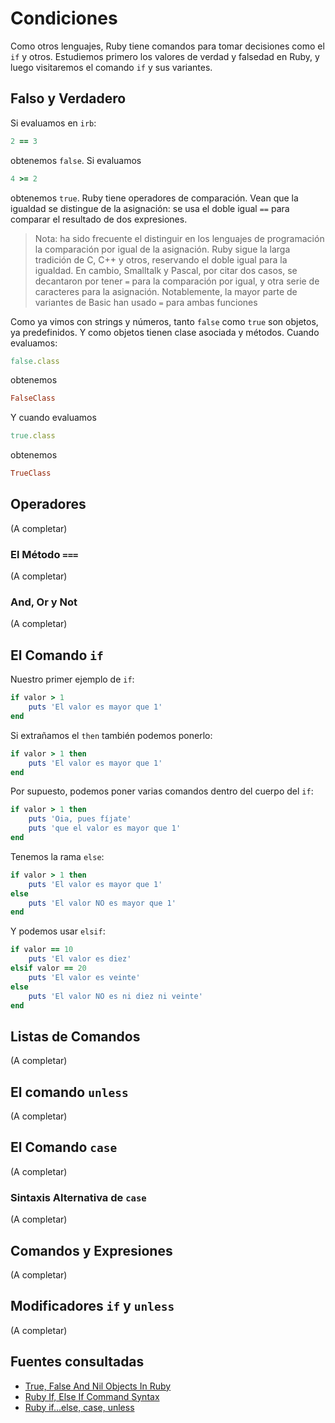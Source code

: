 # Condiciones

Como otros lenguajes, Ruby tiene comandos para tomar decisiones como
el `if` y otros. Estudiemos primero los valores de verdad y falsedad en Ruby,
y luego visitaremos el comando `if` y sus variantes.

## Falso y Verdadero

Si evaluamos en `irb`:

```ruby
2 == 3
```
obtenemos `false`. Si evaluamos
```ruby
4 >= 2
```
obtenemos `true`. Ruby tiene operadores de comparación. Vean que la igualdad
se distingue de la asignación: se usa el doble igual `==` para comparar
el resultado de dos expresiones.

> Nota: ha sido frecuente el distinguir en los lenguajes de programación la comparación
por igual de la asignación. Ruby sigue la larga tradición de C, C++ y otros, reservando
el doble igual para la igualdad. En cambio, Smalltalk y Pascal, por citar dos casos,
se decantaron por tener `=` para la comparación por igual, y otra serie de caracteres
para la asignación. Notablemente, la mayor parte de variantes de Basic han usado `=` para ambas
funciones

Como ya vimos con strings y números, tanto `false` como `true` son objetos, ya predefinidos.
Y como objetos tienen clase asociada y métodos. Cuando evaluamos:
```ruby
false.class
```
obtenemos
```ruby
FalseClass
```

Y cuando evaluamos
```ruby
true.class
```
obtenemos
```ruby
TrueClass
```

## Operadores

(A completar)

### El Método `===`

(A completar)

### And, Or y Not

(A completar)

## El Comando `if`

Nuestro primer ejemplo de `if`:

```ruby
if valor > 1
    puts 'El valor es mayor que 1'
end
```

Si extrañamos el `then` también podemos ponerlo:
```ruby
if valor > 1 then
    puts 'El valor es mayor que 1'
end
```

Por supuesto, podemos poner varias comandos dentro del cuerpo del `if`:
```ruby
if valor > 1 then
	puts 'Oia, pues fíjate'
    puts 'que el valor es mayor que 1'
end
```

Tenemos la rama `else`:
```ruby
if valor > 1 then
    puts 'El valor es mayor que 1'
else
    puts 'El valor NO es mayor que 1'
end
```

Y podemos usar `elsif`:
```ruby
if valor == 10
    puts 'El valor es diez'
elsif valor == 20
    puts 'El valor es veinte'
else
    puts 'El valor NO es ni diez ni veinte'
end
```

## Listas de Comandos

(A completar)

## El comando `unless`

(A completar)

## El Comando `case`

(A completar)

### Sintaxis Alternativa de `case`

(A completar)

## Comandos y Expresiones

(A completar)

## Modificadores `if` y `unless`

(A completar)

## Fuentes consultadas

- [True, False And Nil Objects In Ruby](http://www.skorks.com/2009/09/true-false-and-nil-objects-in-ruby/)
- [Ruby If, Else If Command Syntax](http://www.howtogeek.com/howto/programming/ruby/ruby-if-else-if-command-syntax/)
- [Ruby if...else, case, unless](http://www.tutorialspoint.com/ruby/ruby_if_else.htm)